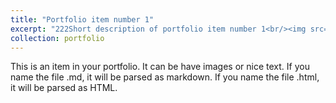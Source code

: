 ```yaml
---
title: "Portfolio item number 1"
excerpt: "222Short description of portfolio item number 1<br/><img src='../images/Res1.png'>"
collection: portfolio
---
```


This is an item in your portfolio. It can be have images or nice text. If you name the file .md, it will be parsed as markdown. If you name the file .html, it will be parsed as HTML. 
